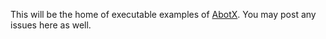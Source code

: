 
This will be the home of executable examples of [AbotX](https://abotx.org). You may post any issues here as well.
